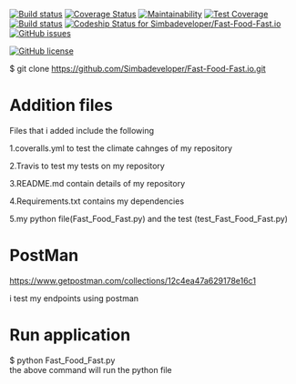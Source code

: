
[![Build status](https://travis-ci.org/Simbadeveloper/Fast-Food-Fast.io.svg?branch=feature-endpoints)](https://travis-ci.org/Simbadeveloper)
[![Coverage Status](https://coveralls.io/repos/github/Simbadeveloper/Fast-Food-Fast.io/badge.svg)](https://coveralls.io/github/Simbadeveloper/Fast-Food-Fast.io)
[![Maintainability](https://api.codeclimate.com/v1/badges/1333f01f9415bd674e32/maintainability)](https://codeclimate.com/github/Simbadeveloper/Fast-Food-Fast.io/maintainability)
[![Test Coverage](https://api.codeclimate.com/v1/badges/1333f01f9415bd674e32/test_coverage)](https://codeclimate.com/github/Simbadeveloper/Fast-Food-Fast.io/test_coverage)
[![Build status](https://ci.appveyor.com/api/projects/status/mx1qjmm4icbt308l/branch/master?svg=true)](https://ci.appveyor.com/project/Simbadeveloper/fast-food-fast-io/branch/master)
[ ![Codeship Status for Simbadeveloper/Fast-Food-Fast.io](https://app.codeship.com/projects/8cf12870-9463-0136-1cf0-0a2ae3ab87c0/status?branch=master)](https://app.codeship.com/projects/304674)
[![GitHub issues](https://img.shields.io/github/issues/Simbadeveloper/Fast-Food-Fast.io.svg)](https://github.com/Simbadeveloper/Fast-Food-Fast.io/issues)

[![GitHub license](https://img.shields.io/github/license/Simbadeveloper/Fast-Food-Fast.io.svg)](https://github.com/Simbadeveloper/Fast-Food-Fast.io/blob/master/LICENSE)


 $ git clone https://github.com/Simbadeveloper/Fast-Food-Fast.io.git

# Addition files


Files that i added include the following<br>


1.coveralls.yml to test the climate cahnges of my repository<br>

2.Travis to test my tests on my repository<br>

3.README.md contain details of my repository<br>

4.Requirements.txt contains my dependencies<br>

5.my python file(Fast_Food_Fast.py) and the test (test_Fast_Food_Fast.py)<br>



# PostMan



https://www.getpostman.com/collections/12c4ea47a629178e16c1 <br>

i test my endpoints using postman<br>



# Run application
 

$ python Fast_Food_Fast.py <br>
the above command will run the python file<br>
